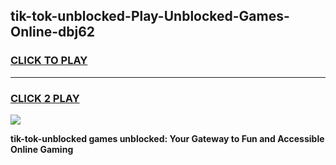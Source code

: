
## tik-tok-unblocked-Play-Unblocked-Games-Online-dbj62
<h3>
<a href="https://premium76.site?title=tik-tok-unblocked&ref=25A">CLICK TO PLAY</a></h3>
<hr>

<h3>
<a href="https://premium76.site?title=tik-tok-unblocked&ref=25A">CLICK 2 PLAY</a>
  
</h3>

<a href="https://premium76.site?title=tik-tok-unblocked&ref=25A"><img src="https://clearcache.store/games.png"></a>


**tik-tok-unblocked games unblocked: Your Gateway to Fun and Accessible Online Gaming**
